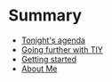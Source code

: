 # Summary

* [Tonight's agenda](README.md)
* [Going further with TIY](chapter1.md)
* [Getting started](chapter2.md)
* [About Me](chapter3.md)